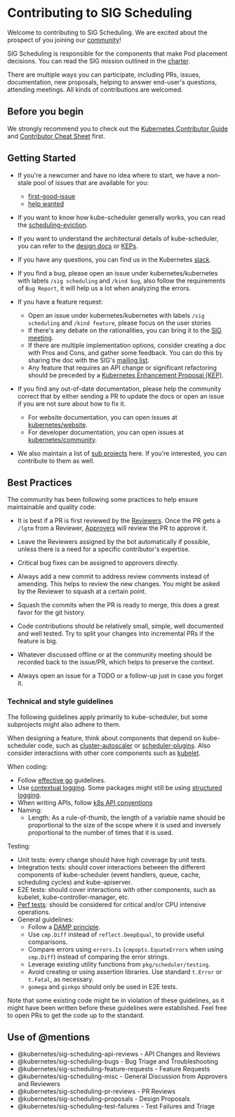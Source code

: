 # Contributing to SIG Scheduling

Welcome to contributing to SIG Scheduling. We are excited about the prospect of you
joining our [community](https://github.com/kubernetes/community/tree/master/sig-scheduling)!

SIG Scheduling is responsible for the components that make Pod placement decisions.
You can read the SIG mission outlined in the [charter](https://git.k8s.io/community/sig-scheduling/charter.md).

There are multiple ways you can participate, including PRs, issues, documentation, new proposals,
helping to answer end-user's questions, attending meetings. All kinds of contributions are welcomed.

## Before you begin

We strongly recommend you to check out the [Kubernetes Contributor Guide](https://github.com/kubernetes/community/tree/master/contributors/guide)
and [Contributor Cheat Sheet](https://github.com/kubernetes/community/tree/master/contributors/guide/contributor-cheatsheet) first.

## Getting Started

* If you're a newcomer and have no idea where to start, we have a non-stale pool of issues that are
available for you:
  * [first-good-issue](https://github.com/kubernetes/kubernetes/issues?q=is%3Aissue+is%3Aopen+label%3A%22good+first+issue%22+label%3Asig%2Fscheduling+)
  * [help wanted](https://github.com/kubernetes/kubernetes/issues?q=is%3Aissue+is%3Aopen+label%3A%22help+wanted%22+label%3Asig%2Fscheduling+)

* If you want to know how kube-scheduler generally works, you can read the [scheduling-eviction](https://kubernetes.io/docs/concepts/scheduling-eviction/).

* If you want to understand the architectural details of kube-scheduler, you can refer to the [design docs](https://github.com/kubernetes/community/tree/master/contributors/devel/sig-scheduling)
  or [KEPs](https://github.com/kubernetes/enhancements/tree/master/keps/sig-scheduling).

* If you have any questions, you can find us in the Kubernetes [slack](https://app.slack.com/client/T09NY5SBT/C09TP78DV).

* If you find a bug, please open an issue under kubernetes/kubernetes with labels `/sig scheduling` and `/kind bug`,
also follow the requirements of `Bug Report`, it will help us a lot when analyzing the errors.

* If you have a feature request:
  * Open an issue under kubernetes/kubernetes with labels `/sig scheduling` and `/kind feature`, please focus on
  the user stories
  * If there's any debate on the rationalities, you can bring it to the [SIG meeting](https://github.com/kubernetes/community/tree/master/sig-scheduling#meetings).
  * If there are multiple implementation options, consider creating a doc with Pros and Cons, and gather some feedback.
  You can do this by sharing the doc with the SIG's [mailing list](https://groups.google.com/forum/#!forum/kubernetes-sig-scheduling).
  * Any feature that requires an API change or significant refactoring
    should be preceded by a [Kubernetes Enhancement Proposal (KEP)](https://github.com/kubernetes/enhancements/tree/master/keps/sig-scheduling).

* If you find any out-of-date documentation, please help the community correct that by either sending a PR to
update the docs or open an issue if you are not sure about how to fix it.
  * For website documentation, you can open issues at [kubernetes/website](https://github.com/kubernetes/website).
  * For developer documentation, you can open issues at [kubernetes/community](https://github.com/kubernetes/community).

* We also maintain a list of [sub projects](https://github.com/kubernetes/community/tree/master/sig-scheduling#subprojects) here.
If you're interested, you can contribute to them as well.

## Best Practices

The community has been following some practices to help ensure maintainable and quality code:

* It is best if a PR is first reviewed by the [Reviewers](https://github.com/kubernetes/community/blob/master/community-membership.md#reviewer). Once the PR gets a `/lgtm` from a Reviewer,
  [Approvers](https://github.com/kubernetes/community/blob/master/community-membership.md#approver) will review the PR to approve it.

* Leave the Reviewers assigned by the bot automatically if possible, unless there is a need
for a specific contributor's expertise.

* Critical bug fixes can be assigned to approvers directly.

* Always add a new commit to address review comments instead of amending. This helps to
review the new changes. You might be asked by the Reviewer to squash at a certain point.

* Squash the commits when the PR is ready to merge, this does a great favor for the git history.

* Code contributions should be relatively small, simple, well documented and well tested.
Try to split your changes into incremental PRs if the feature is big.

* Whatever discussed offline or at the community meeting should be recorded back
to the issue/PR, which helps to preserve the context.

* Always open an issue for a TODO or a follow-up just in case you forget it.

### Technical and style guidelines

The following guidelines apply primarily to kube-scheduler, but some subprojects
might also adhere to them.

When designing a feature, think about components that depend on kube-scheduler
code, such as [cluster-autoscaler](https://github.com/kubernetes/autoscaler/tree/master/cluster-autoscaler)
or [scheduler-plugins](https://github.com/kubernetes-sigs/scheduler-plugins).
Also consider interactions with other core components such as [kubelet](https://kubernetes.io/docs/reference/command-line-tools-reference/kubelet/).

When coding:
- Follow [effective go](https://go.dev/doc/effective_go) guidelines.
- Use [contextual logging](https://git.k8s.io/community/contributors/devel/sig-instrumentation/migration-to-structured-logging.md#contextual-logging-in-kubernetes).
  Some packages might still be using [structured logging](https://git.k8s.io/community/contributors/devel/sig-instrumentation/logging.md).
- When writing APIs, follow [k8s API conventions](https://git.k8s.io/community/contributors/devel/sig-architecture/api-conventions.md)
- Naming:
  - Length: As a rule-of-thumb, the length of a variable name should be
    proportional to the size of the scope where it is used and inversely
    proportional to the number of times that it is used.

Testing:
- Unit tests: every change should have high coverage by unit tests.
- Integration tests: should cover interactions between the different components
  of kube-scheduler (event handlers, queue, cache, scheduling cycles) and
  kube-apiserver.
- E2E tests: should cover interactions with other components, such as kubelet,
  kube-controller-manager, etc.
- [Perf tests](https://github.com/kubernetes/kubernetes/tree/master/test/integration/scheduler_perf):
  should be considered for critical and/or CPU intensive operations.
- General guidelines:
  - Follow a [DAMP principle](https://stackoverflow.com/a/11837973).
  - Use `cmp.Diff` instead of `reflect.DeepEqual`, to provide useful comparisons.
  - Compare errors using `errors.Is` (`cmpopts.EquateErrors` when using
    `cmp.Diff`) instead of comparing the error strings.
  - Leverage existing utility functions from `pkg/scheduler/testing`.
  - Avoid creating or using assertion libraries.
    Use standard `t.Error` or `t.Fatal`, as necessary.
  - `gomega` and `ginkgo` should only be used in E2E tests.

Note that some existing code might be in violation of these guidelines, as it
might have been written before these guidelines were established. Feel free to
open PRs to get the code up to the standard.

## Use of @mentions

* @kubernetes/sig-scheduling-api-reviews - API Changes and Reviews
* @kubernetes/sig-scheduling-bugs - Bug Triage and Troubleshooting
* @kubernetes/sig-scheduling-feature-requests - Feature Requests
* @kubernetes/sig-scheduling-misc - General Discussion from Approvers and Reviewers
* @kubernetes/sig-scheduling-pr-reviews - PR Reviews
* @kubernetes/sig-scheduling-proposals - Design Proposals
* @kubernetes/sig-scheduling-test-failures - Test Failures and Triage
